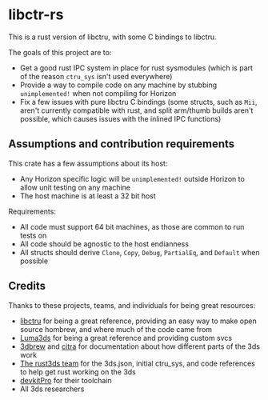 # libctr-rs

This is a rust version of libctru, with some C bindings to libctru.

The goals of this project are to:

- Get a good rust IPC system in place for rust sysmodules (which is part of the reason `ctru_sys` isn't used everywhere)
- Provide a way to compile code on any machine by stubbing `unimplemented!` when not compiling for Horizon
- Fix a few issues with pure libctru C bindings (some structs, such as `Mii`, aren't currently compatible with rust, and split arm/thumb builds aren't possible, which causes issues with the inlined IPC functions)

## Assumptions and contribution requirements

This crate has a few assumptions about its host:

- Any Horizon specific logic will be `unimplemented!` outside Horizon to allow unit testing on any machine
- The host machine is at least a 32 bit host

Requirements:

- All code must support 64 bit machines, as those are common to run tests on
- All code should be agnostic to the host endianness
- All structs should derive `Clone`, `Copy`, `Debug`, `PartialEq`, and `Default` when possible

## Credits

Thanks to these projects, teams, and individuals for being great resources:

- [libctru](https://github.com/devkitPro/libctru/) for being a great reference, providing an easy way to make open source hombrew, and where much of the code came from
- [Luma3ds](https://github.com/LumaTeam/Luma3DS) for being a great reference and providing custom svcs
- [3dbrew](https://www.3dbrew.org/) and [citra](https://github.com/citra-emu/citra) for documentation about how different parts of the 3ds work
- [The rust3ds team](https://github.com/rust3ds) for the 3ds.json, initial ctru_sys, and code references to help get rust working on the 3ds
- [devkitPro](https://github.com/devkitPro/) for their toolchain
- All 3ds researchers
